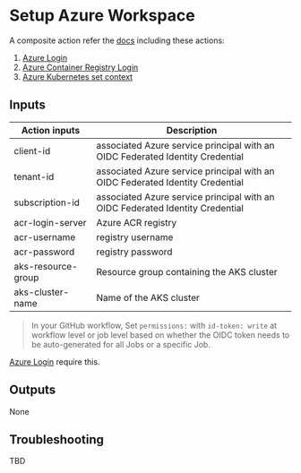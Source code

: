 # Setup Azure Workspace

A composite action refer the [docs](https://docs.github.com/en/actions/creating-actions/creating-a-composite-action) including these actions:

1. [Azure Login](https://github.com/marketplace/actions/azure-login)
2. [Azure Container Registry Login](https://github.com/marketplace/actions/azure-container-registry-login)
3. [Azure Kubernetes set context](https://github.com/marketplace/actions/azure-kubernetes-set-context)

## Inputs

| Action inputs      | Description                                                                   |
|--------------------|-------------------------------------------------------------------------------|
| client-id          | associated Azure service principal with an OIDC Federated Identity Credential |
| tenant-id          | associated Azure service principal with an OIDC Federated Identity Credential |
| subscription-id    | associated Azure service principal with an OIDC Federated Identity Credential |
| acr-login-server   | Azure ACR registry                                                            |
| acr-username       | registry username                                                             |
| acr-password       | registry password                                                             |
| aks-resource-group | Resource group containing the AKS cluster                                     |
| aks-cluster-name   | Name of the AKS cluster                                                       |

>  In your GitHub workflow, Set `permissions:` with `id-token: write` at workflow level or job level based on whether the OIDC token needs to be auto-generated for all Jobs or a specific Job.

[Azure Login](https://github.com/marketplace/actions/azure-login#github-action-for-azure-login) require this.

## Outputs

None

## Troubleshooting

TBD
